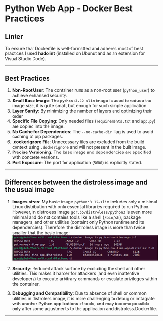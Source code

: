 # Python Web App - Docker Best Practices

## Linter

To ensure that Dockerfile is well-formatted and adheres most of best practices I used **hadolint** (installed on Ubunut and as an extension for Visual Studio Code).

-----

## Best Practices

1. **Non-Root User**: The container runs as a non-root user (`python_user`) to achieve enhansed security.
2. **Small Base Image**: The `python:3.12-slim` image is used to reduce the image size, it is quite small, but enough for such simple application.
3. **Layer Sanity**: By minimizing the number of layers and optimizing their order
4. **Specific File Copying**: Only needed files (`requirements.txt` and `app.py`) are copied into the image.
5. **No Cache for Dependencies**: The `--no-cache-dir` flag is used to avoid caching of pip packages.
6. **.dockerignore File**: Unnecessary files are excluded from the build context using `.dockerignore` and will not present in the built image.
7. **Precise Versioning**: The base image and dependencies are specified with concrete versions.
8. **Port Exposure**: The port for application (`5000`) is explicitly stated.

-----

## Differences between the distroless image and the usual image

1. **Images sizes**: My basic image `python:3.12-slim` includes only a minimal Linux distribution with onlu essential libraries required to run Python. However, in distroless image `gcr.io/distroless/python3` is even more minimal and do not contains tools like a shell (`/bin/sh`), package managers, and other utilities (containt only Python runtime and its dependencies). Therefore, the distroless image is more than twice smaller that the basic image: ![Images sizes](images/images_sizes.jpg)

2. **Security**: Reduced attack surface by excluding the shell and other utilities. This makes it harder for attackers (and even inattentive developers) to execute arbitrary commands or escalate privileges within the container.

3. **Debugging and Compatibility**: Due to absence of shell or common utilities in distroless image, it is more challenging to debug or imtagrate with another Python applications of tools, and may become possible only after some adjustments to the application and distroless.Dockerfile.

-----

